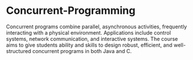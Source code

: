 # Concurrent-Programming
Concurrent programs combine parallel, asynchronous activities, frequently interacting with a physical environment. Applications include control systems, network communication, and interactive systems. The course aims to give students ability and skills to design robust, efficient, and well-structured concurrent programs in both Java and C.
